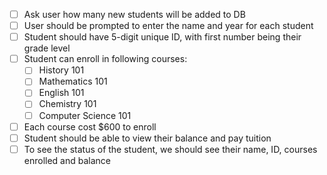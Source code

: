 - [ ] Ask user how many new students will be added to DB
- [ ] User should be prompted to enter the name and year for each student
- [ ] Student should have 5-digit unique ID, with first number being their grade level
- [ ] Student can enroll in following courses: 
	- [ ] History 101
	- [ ] Mathematics 101
	- [ ] English 101
	- [ ] Chemistry 101
	- [ ] Computer Science 101
- [ ] Each course cost $600 to enroll 
- [ ] Student should be able to view their balance and pay tuition
- [ ] To see the status of the student, we should see their name, ID, courses enrolled and balance